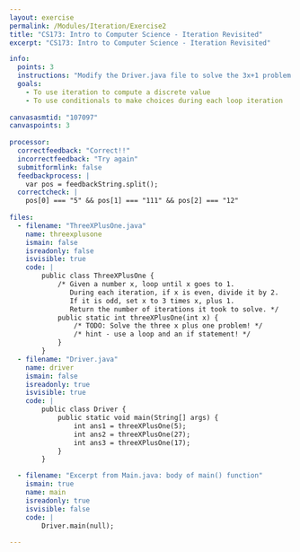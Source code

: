 ```yaml
---
layout: exercise
permalink: /Modules/Iteration/Exercise2
title: "CS173: Intro to Computer Science - Iteration Revisited"
excerpt: "CS173: Intro to Computer Science - Iteration Revisited"

info:
  points: 3
  instructions: "Modify the Driver.java file to solve the 3x+1 problem using a loop and conditional."
  goals:
    - To use iteration to compute a discrete value
    - To use conditionals to make choices during each loop iteration
    
canvasasmtid: "107097"    
canvaspoints: 3
    
processor:  
  correctfeedback: "Correct!!" 
  incorrectfeedback: "Try again"
  submitformlink: false
  feedbackprocess: | 
    var pos = feedbackString.split();
  correctcheck: |
    pos[0] === "5" && pos[1] === "111" && pos[2] === "12"
      
files:
  - filename: "ThreeXPlusOne.java"
    name: threexplusone
    ismain: false
    isreadonly: false
    isvisible: true
    code: | 
        public class ThreeXPlusOne {
            /* Given a number x, loop until x goes to 1.
               During each iteration, if x is even, divide it by 2.
               If it is odd, set x to 3 times x, plus 1.
               Return the number of iterations it took to solve. */
            public static int threeXPlusOne(int x) {
                /* TODO: Solve the three x plus one problem! */
                /* hint - use a loop and an if statement! */
            }
        }   
  - filename: "Driver.java"
    name: driver
    ismain: false
    isreadonly: true
    isvisible: true
    code: | 
        public class Driver {
            public static void main(String[] args) {
                int ans1 = threeXPlusOne(5);
                int ans2 = threeXPlusOne(27);
                int ans3 = threeXPlusOne(17);
            }
        }    

  - filename: "Excerpt from Main.java: body of main() function"
    ismain: true
    name: main
    isreadonly: true
    isvisible: false
    code: |
        Driver.main(null);
        
---
```


